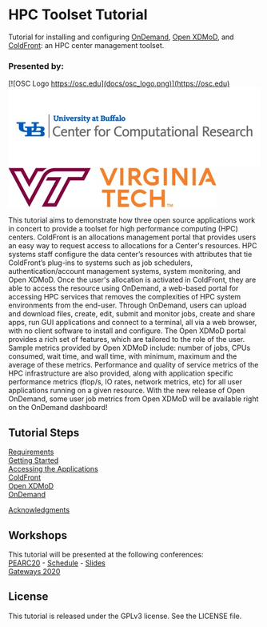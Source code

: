 # HPC Toolset Tutorial

Tutorial for installing and configuring [OnDemand](https://openondemand.org/), [Open XDMoD](https://open.xdmod.org), and [ColdFront](http://coldfront.io): an HPC center management toolset.  

### Presented by:

[![OSC Logo https://osc.edu](docs/osc_logo.png)](https://osc.edu)  
[![CCR logo](docs/ccr_logo.jpg)](https://buffalo.edu/ccr)  
[![VT logo](docs/vt_logo.jpg)](https://arc.vt.edu/)  


This tutorial aims to demonstrate how three open source applications work in concert to provide a toolset for high performance computing (HPC) centers. ColdFront is an allocations management portal that provides users an easy way to request access to allocations for a Center's resources.  HPC systems staff configure the data center’s resources with attributes that tie ColdFront’s plug-ins to systems such as job schedulers, authentication/account management systems, system monitoring, and Open XDMoD.  Once the user's allocation is activated in ColdFront, they are able to access the resource using OnDemand, a web-based portal for accessing HPC services that removes the complexities of HPC system environments from the end-user.  Through OnDemand, users can upload and download files, create, edit, submit and monitor jobs, create and share apps, run GUI applications and connect to a terminal, all via a web browser, with no client software to install and configure.  The Open XDMoD portal provides a rich set of features, which are tailored to the role of the user.  Sample metrics provided by Open XDMoD include: number of jobs, CPUs consumed, wait time, and wall time, with minimum, maximum and the average of these metrics. Performance and quality of service metrics of the HPC infrastructure are also provided, along with application specific performance metrics (flop/s, IO rates, network metrics, etc) for all user applications running on a given resource.  With the new release of Open OnDemand, some user job metrics from Open XDMoD will be available right on the OnDemand dashboard!


## Tutorial Steps

[Requirements](docs/requirements.md)  
[Getting Started](docs/getting_started.md)  
[Accessing the Applications](docs/applications.md)  
[ColdFront](/coldfront/README.md)  
[Open XDMoD](/xdmod/README.md)  
[OnDemand](/ondemand/README.md)  

[Acknowledgments](docs/acknowledgments.md)


## Workshops
This tutorial will be presented at the following conferences:  
[PEARC20](https://pearc.acm.org/pearc20/) - [Schedule](https://sched.co/cnSs) - [Slides](https://osu.box.com/s/08qsrzk9hliaq2cg5tf9ptz103pb83vt)  
[Gateways 2020](https://sciencegateways.org/web/gateways2020)

## License

This tutorial is released under the GPLv3 license. See the LICENSE file.
